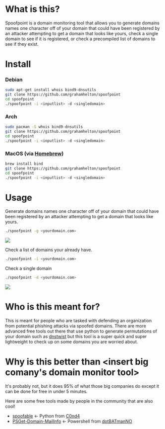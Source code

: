  # What is this?
 Spoofpoint is a domain monitoring tool that allows you to generate domains names one character off of your domain that could have been registered by an attacker attempting to get a domain that looks like yours, check a single domain to see if it is registered, or check a precompiled list of domains to see if they exist.
# Install
### Debian 
 ```bash
sudo apt-get install whois bind9-dnsutils
git clone https://github.com/grahamhelton/spoofpoint 
cd spoofpoint
./spoofpoint -i <inputlist> -d <singledomain>
```
### Arch
 ```bash
sudo pacman -S whois bind9-dnsutils
git clone https://github.com/grahamhelton/spoofpoint 
cd spoofpoint
./spoofpoint -i <inputlist> -d <singledomain>
```
### MacOS (via [Homebrew](https://brew.sh/))
```bash
brew install bind
git clone https://github.com/grahamhelton/spoofpoint 
cd spoofpoint
./spoofpoint -i <inputlist> -d <singledomain>
```
# Usage
Generate domains names one character off of your domain that could have been registered by an attacker attempting to get a domain that looks like yours.
```bash
./spoofpoint -g <yourdomain.com>
```
![](/generate.gif)

Check a list of domains your already have.
```bash
./spoofpoint -i <yourdomain.com>
```
Check a single domain
```bash
./spoofpoint -d <yourdomain.com>
```

![](/example.gif)

# Who is this meant for?
This is meant for people who are tasked with defending an organization from potential phishing attacks via spoofed domains. There are more advanced free tools out there that use python to generate permutations of your domain such as [dnstwist](https://github.com/elceef/dnstwist) but this tool is a super quick and super lightweight to check up on some domains you are worried about.

 # Why is this better than <insert big comany's domain monitor tool>
It's probably not, but it does 95% of what those big companies do except it can be done for free in under 5 minutes.

Here are some free tools made by people in the community that are also cool!
- [spoofable](https://github.com/C0nd4/spoofable) <- Python from [C0nd4](https://github.com/C0nd4) 
- [PSGet-Domain-MailInfo](https://github.com/dotBATmanNO/PSGet-Domain-MailInfo) <- Powershell from [dotBATmanNO](https://github.com/dotBATmanNO)
